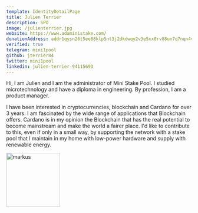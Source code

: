 ```yaml
---
template: IdentityDetailPage
title: Julien Terrier
description: SPO
image: /julienterrier.jpg
website: https://www.adaministake.com/
donationAddress: addr1qysn26t5ee88klp5nt3j2dkdwqy2v3e5xx0rv88un7q7nqn4vyy6vfv89he5hyd2jy433mx920v2rre9zcleumuv96psv3d96l
verified: true
telegram: mini1pool
github: jterrier84
twitter: mini1pool
linkedin: julien-terrier-94115693
---
```


Hi, I am Julien and I am the administrator of Mini Stake Pool. I studied microtechnology and have a diploma in engineering. By profession, I am a product manager. 

I have been interested in cryptocurrencies, blockchain and Cardano for over 3 years. I am fascinated by the wide range of applications that Blockchain offers. Cardano is in my opinion the Blockchain that has the real potential to become mainstream and make the world a fairer place. I'd like to contribute to this, even if only in a small way, by supporting the network with a stake pool that I maintain in my home with low-power hardware and supply with renewable energy.

<img width="146" alt="markus" src="https://user-images.githubusercontent.com/35653727/126219730-d4bb5185-c1f9-49e2-aaa7-cbcc57e11f06.png">
